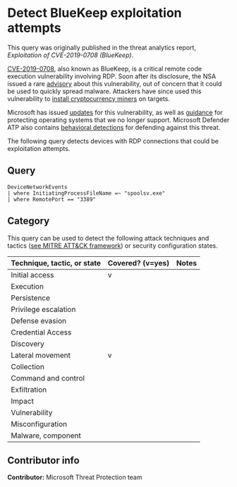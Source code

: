 # Detect BlueKeep exploitation attempts

This query was originally published in the threat analytics report, *Exploitation of CVE-2019-0708 (BlueKeep)*.

[CVE-2019-0708](https://nvd.nist.gov/vuln/detail/CVE-2019-0708), also known as BlueKeep, is a critical remote code execution vulnerability involving RDP. Soon after its disclosure, the NSA issued a rare [advisory](https://www.nsa.gov/News-Features/News-Stories/Article-View/Article/1865726/nsa-cybersecurity-advisory-patch-remote-desktop-services-on-legacy-versions-of/) about this vulnerability, out of concern that it could be used to quickly spread malware. Attackers have since used this vulnerability to [install cryptocurrency miners](https://www.wired.com/story/bluekeep-hacking-cryptocurrency-mining/) on targets.

Microsoft has issued [updates](https://portal.msrc.microsoft.com/en-US/security-guidance/advisory/CVE-2019-0708) for this vulnerability, as well as [guidance](https://support.microsoft.com/en-us/help/4500705/customer-guidance-for-cve-2019-0708) for protecting operating systems that we no longer support. Microsoft Defender ATP also contains [behavioral detections](https://www.microsoft.com/security/blog/2019/11/07/the-new-cve-2019-0708-rdp-exploit-attacks-explained/) for defending against this threat.

The following query detects devices with RDP connections that could be exploitation attempts.

## Query

```Kusto
DeviceNetworkEvents
| where InitiatingProcessFileName =~ "spoolsv.exe"
| where RemotePort == "3389"
```

## Category

This query can be used to detect the following attack techniques and tactics ([see MITRE ATT&CK framework](https://attack.mitre.org/)) or security configuration states.

| Technique, tactic, or state | Covered? (v=yes) | Notes |
|------------------------|----------|-------|
| Initial access | v |  |
| Execution |  |  |
| Persistence |  |  |
| Privilege escalation |  |  |
| Defense evasion |  |  |
| Credential Access |  |  |
| Discovery |  |  |
| Lateral movement | v |  |
| Collection |  |  |
| Command and control |  |  |
| Exfiltration |  |  |
| Impact |  |  |
| Vulnerability |  |  |
| Misconfiguration |  |  |
| Malware, component |  |  |

## Contributor info

**Contributor:** Microsoft Threat Protection team
